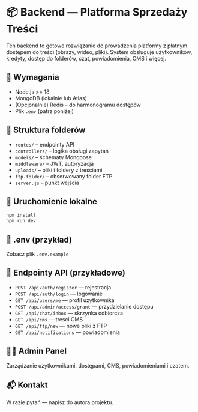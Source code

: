 # 📦 Backend — Platforma Sprzedaży Treści

Ten backend to gotowe rozwiązanie do prowadzenia platformy z płatnym dostępem do treści (obrazy, wideo, pliki). System obsługuje użytkowników, kredyty, dostęp do folderów, czat, powiadomienia, CMS i więcej.

## 🔧 Wymagania
- Node.js >= 18
- MongoDB (lokalnie lub Atlas)
- (Opcjonalnie) Redis – do harmonogramu dostępów
- Plik `.env` (patrz poniżej)

## 📁 Struktura folderów
- `routes/` – endpointy API
- `controllers/` – logika obsługi zapytań
- `models/` – schematy Mongoose
- `middleware/` – JWT, autoryzacja
- `uploads/` – pliki i foldery z treściami
- `ftp-folder/` – obserwowany folder FTP
- `server.js` – punkt wejścia

## 🧪 Uruchomienie lokalne
```bash
npm install
npm run dev
```

## 🔐 .env (przykład)
Zobacz plik `.env.example`

## 🚀 Endpointy API (przykładowe)
- `POST /api/auth/register` — rejestracja
- `POST /api/auth/login` — logowanie
- `GET /api/users/me` — profil użytkownika
- `POST /api/admin/access/grant` — przydzielanie dostępu
- `GET /api/chat/inbox` — skrzynka odbiorcza
- `GET /api/cms` — treści CMS
- `GET /api/ftp/new` — nowe pliki z FTP
- `GET /api/notifications` — powiadomienia

## 👨‍💻 Admin Panel
Zarządzanie użytkownikami, dostępami, CMS, powiadomieniami i czatem.

## 📬 Kontakt
W razie pytań — napisz do autora projektu.
